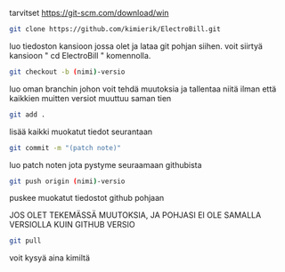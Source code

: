   tarvitset
   https://git-scm.com/download/win
   

  



  
```bash 
git clone https://github.com/kimierik/ElectroBill.git
```
  
luo tiedoston kansioon jossa olet ja lataa git pohjan siihen. voit siirtyä kansioon " cd ElectroBill " komennolla.
  
```bash 
git checkout -b (nimi)-versio
``` 

luo oman branchin johon voit tehdä muutoksia ja tallentaa niitä ilman että kaikkien muitten versiot muuttuu saman tien
  
  
  
```bash
git add . 
```  
lisää kaikki muokatut tiedot seurantaan


```bash
git commit -m "(patch note)"
``` 

luo patch noten jota pystyme seuraamaan githubista
  
```bash 
git push origin (nimi)-versio
```
  
puskee muokatut tiedostot github pohjaan



JOS OLET TEKEMÄSSÄ MUUTOKSIA, JA POHJASI EI OLE SAMALLA VERSIOLLA KUIN GITHUB VERSIO
  
```bash
git pull
```
  

voit kysyä aina kimiltä  

